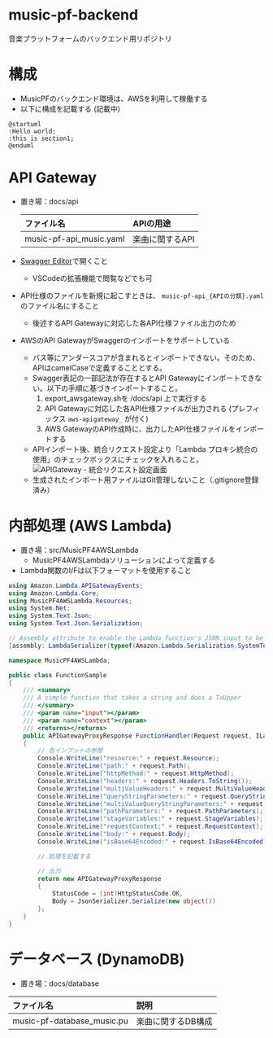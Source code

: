 # music-pf-backend
音楽プラットフォームのバックエンド用リポジトリ

# 構成

* MusicPFのバックエンド環境は、AWSを利用して稼働する
* 以下に構成を記載する (記載中)

```plantuml
@startuml
:Hello world;
:this is section1;
@enduml
```

# API Gateway

* 置き場：docs/api

  |ファイル名 |APIの用途 |
  |:-- |:-- |
  |music-pf-api_music.yaml |楽曲に関するAPI |

* [Swagger Editor](https://editor.swagger.io/)で開くこと
  * VSCodeの拡張機能で閲覧などでも可
* API仕様のファイルを新規に起こすときは、 `music-pf-api_{APIの分類}.yaml` のファイル名にすること
  * 後述するAPI Gatewayに対応した各API仕様ファイル出力のため
* AWSのAPI GatewayがSwaggerのインポートをサポートしている
  * パス等にアンダースコアが含まれるとインポートできない。そのため、APIはcamelCaseで定義することとする。
  * Swagger表記の一部記法が存在するとAPI Gatewayにインポートできない。以下の手順に基づきインポートすること。
    1. export_awsgateway.shを /docs/api 上で実行する
    1. API Gatewayに対応した各API仕様ファイルが出力される (プレフィックス `aws-apigateway_` が付く)
    1. AWS GatewayのAPI作成時に、出力したAPI仕様ファイルをインポートする
  * APIインポート後、統合リクエスト設定より「Lambda プロキシ統合の使用」のチェックボックスにチェックを入れること。
    ![APIGateway - 統合リクエスト設定画面](images/APIGateway_IntegrationRequest.png)
  * 生成されたインポート用ファイルはGit管理しないこと（.gitignore登録済み）

# 内部処理 (AWS Lambda)

* 置き場：src/MusicPF4AWSLambda
  * MusicPF4AWSLambdaソリューションによって定義する
* Lambda関数のI/Fは以下フォーマットを使用すること
```csharp
using Amazon.Lambda.APIGatewayEvents;
using Amazon.Lambda.Core;
using MusicPF4AWSLambda.Resources;
using System.Net;
using System.Text.Json;
using System.Text.Json.Serialization;

// Assembly attribute to enable the Lambda function's JSON input to be converted into a .NET class.
[assembly: LambdaSerializer(typeof(Amazon.Lambda.Serialization.SystemTextJson.DefaultLambdaJsonSerializer))]

namespace MusicPF4AWSLambda;

public class FunctionSample
{
    /// <summary>
    /// A simple function that takes a string and does a ToUpper
    /// </summary>
    /// <param name="input"></param>
    /// <param name="context"></param>
    /// <returns></returns>
    public APIGatewayProxyResponse FunctionHandler(Request request, ILambdaContext context)
    {
        // 各インプットの参照
        Console.WriteLine("resource:" + request.Resource);
        Console.WriteLine("path:" + request.Path);
        Console.WriteLine("httpMethod:" + request.HttpMethod);
        Console.WriteLine("headers:" + request.Headers.ToString());
        Console.WriteLine("multiValueHeaders:" + request.MultiValueHeaders.ToString());
        Console.WriteLine("queryStringParameters:" + request.QueryStringParameters);
        Console.WriteLine("multiValueQueryStringParameters:" + request.MultiValueQueryStringParameters);
        Console.WriteLine("pathParameters:" + request.PathParameters);
        Console.WriteLine("stageVariables:" + request.StageVariables);
        Console.WriteLine("requestContext:" + request.RequestContext);
        Console.WriteLine("body:" + request.Body);
        Console.WriteLine("isBase64Encoded:" + request.IsBase64Encoded);

        // 処理を記載する

        // 出力
        return new APIGatewayProxyResponse
        {
            StatusCode = (int)HttpStatusCode.OK,
            Body = JsonSerializer.Serialize(new object())
        };
    }
}
```

# データベース (DynamoDB)

* 置き場：docs/database

|ファイル名 |説明 |
|:-- |:-- |
|music-pf-database_music.pu |楽曲に関するDB構成 |
